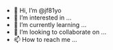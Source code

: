 - 👋 Hi, I’m @jf81yo
- 👀 I’m interested in ...
- 🌱 I’m currently learning ...
- 💞️ I’m looking to collaborate on ...
- 📫 How to reach me ...

<!---
jf81yo/jf81yo is a ✨ special ✨ repository because its `README.md` (this file) appears on your GitHub profile.
You can click the Preview link to take a look at your changes.
--->

